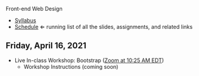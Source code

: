 Front-end Web Design

- [Syllabus](syllabus.md)
- [Schedule](schedule.md)   ⇐ running list of all the slides, assignments, and related links

## Friday, April 16, 2021

- Live In-class Workshop: Bootstrap ([Zoom at 10:25 AM EDT](https://rochester.zoom.us/j/99406386666?pwd=VEV3NWNlSUZEMWlZc2VzNDIwWG1UUT09))
  - Workshop Instructions (coming soon)

